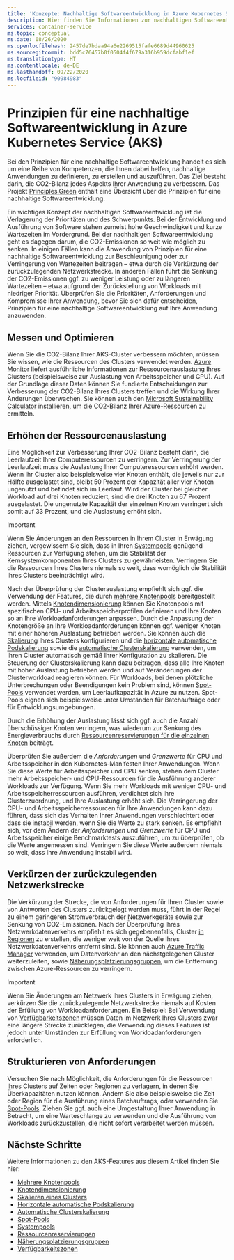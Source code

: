 ```yaml
---
title: 'Konzepte: Nachhaltige Softwareentwicklung in Azure Kubernetes Service (AKS)'
description: Hier finden Sie Informationen zur nachhaltigen Softwareentwicklung in Azure Kubernetes Service (AKS).
services: container-service
ms.topic: conceptual
ms.date: 08/26/2020
ms.openlocfilehash: 2457de7bdaa94a6e2269515fafe6689d44960625
ms.sourcegitcommit: bdd5c76457b0f0504f4f679a316b959dcfabf1ef
ms.translationtype: HT
ms.contentlocale: de-DE
ms.lasthandoff: 09/22/2020
ms.locfileid: "90984983"
---
```

# <a name="sustainable-software-engineering-principles-in-azure-kubernetes-service-aks"></a>Prinzipien für eine nachhaltige Softwareentwicklung in Azure Kubernetes Service (AKS)

Bei den Prinzipien für eine nachhaltige Softwareentwicklung handelt es sich um eine Reihe von Kompetenzen, die Ihnen dabei helfen, nachhaltige Anwendungen zu definieren, zu erstellen und auszuführen. Das Ziel besteht darin, die CO2-Bilanz jedes Aspekts Ihrer Anwendung zu verbessern. Das Projekt [Principles.Green][principles-green] enthält eine Übersicht über die Prinzipien für eine nachhaltige Softwareentwicklung.

Ein wichtiges Konzept der nachhaltigen Softwareentwicklung ist die Verlagerung der Prioritäten und des Schwerpunkts. Bei der Entwicklung und Ausführung von Software stehen zumeist hohe Geschwindigkeit und kurze Wartezeiten im Vordergrund. Bei der nachhaltigen Softwareentwicklung geht es dagegen darum, die CO2-Emissionen so weit wie möglich zu senken. In einigen Fällen kann die Anwendung von Prinzipien für eine nachhaltige Softwareentwicklung zur Beschleunigung oder zur Verringerung von Wartezeiten beitragen – etwa durch die Verkürzung der zurückzulegenden Netzwerkstrecke. In anderen Fällen führt die Senkung der CO2-Emissionen ggf. zu weniger Leistung oder zu längeren Wartezeiten – etwa aufgrund der Zurückstellung von Workloads mit niedriger Priorität. Überprüfen Sie die Prioritäten, Anforderungen und Kompromisse Ihrer Anwendung, bevor Sie sich dafür entscheiden, Prinzipien für eine nachhaltige Softwareentwicklung auf Ihre Anwendung anzuwenden.

## <a name="measure-and-optimize"></a>Messen und Optimieren

Wenn Sie die CO2-Bilanz Ihrer AKS-Cluster verbessern möchten, müssen Sie wissen, wie die Ressourcen des Clusters verwendet werden. [Azure Monitor][azure-monitor] liefert ausführliche Informationen zur Ressourcenauslastung Ihres Clusters (beispielsweise zur Auslastung von Arbeitsspeicher und CPU). Auf der Grundlage dieser Daten können Sie fundierte Entscheidungen zur Verbesserung der CO2-Bilanz Ihres Clusters treffen und die Wirkung Ihrer Änderungen überwachen. Sie können auch den [Microsoft Sustainability Calculator][sustainability-calculator] installieren, um die CO2-Bilanz Ihrer Azure-Ressourcen zu ermitteln.

## <a name="increase-resource-utilization"></a>Erhöhen der Ressourcenauslastung

Eine Möglichkeit zur Verbesserung Ihrer CO2-Bilanz besteht darin, die Leerlaufzeit Ihrer Computeressourcen zu verringern. Zur Verringerung der Leerlaufzeit muss die Auslastung Ihrer Computeressourcen erhöht werden. Wenn Ihr Cluster also beispielsweise vier Knoten enthält, die jeweils nur zur Hälfte ausgelastet sind, bleibt 50 Prozent der Kapazität aller vier Knoten ungenutzt und befindet sich im Leerlauf. Wird der Cluster bei gleicher Workload auf drei Knoten reduziert, sind die drei Knoten zu 67 Prozent ausgelastet. Die ungenutzte Kapazität der einzelnen Knoten verringert sich somit auf 33 Prozent, und die Auslastung erhöht sich.

> [!IMPORTANT]
> Wenn Sie Änderungen an den Ressourcen in Ihrem Cluster in Erwägung ziehen, vergewissern Sie sich, dass in Ihren [Systempools][system-pools] genügend Ressourcen zur Verfügung stehen, um die Stabilität der Kernsystemkomponenten Ihres Clusters zu gewährleisten. Verringern Sie die Ressourcen Ihres Clusters niemals so weit, dass womöglich die Stabilität Ihres Clusters beeinträchtigt wird.

Nach der Überprüfung der Clusterauslastung empfiehlt sich ggf. die Verwendung der Features, die durch [mehrere Knotenpools][multiple-node-pools] bereitgestellt werden. Mittels [Knotendimensionierung][node-sizing] können Sie Knotenpools mit spezifischen CPU- und Arbeitsspeicherprofilen definieren und Ihre Knoten so an Ihre Workloadanforderungen anpassen. Durch die Anpassung der Knotengröße an Ihre Workloadanforderungen können ggf. weniger Knoten mit einer höheren Auslastung betrieben werden. Sie können auch die [Skalierung][scale] Ihres Clusters konfigurieren und die [horizontale automatische Podskalierung][scale-horizontal] sowie die [automatische Clusterskalierung][scale-auto] verwenden, um Ihren Cluster automatisch gemäß Ihrer Konfiguration zu skalieren. Die Steuerung der Clusterskalierung kann dazu beitragen, dass alle Ihre Knoten mit hoher Auslastung betrieben werden und auf Veränderungen der Clusterworkload reagieren können. Für Workloads, bei denen plötzliche Unterbrechungen oder Beendigungen kein Problem sind, können [Spot-Pools][spot-pools] verwendet werden, um Leerlaufkapazität in Azure zu nutzen. Spot-Pools eignen sich beispielsweise unter Umständen für Batchaufträge oder für Entwicklungsumgebungen.

Durch die Erhöhung der Auslastung lässt sich ggf. auch die Anzahl überschüssiger Knoten verringern, was wiederum zur Senkung des Energieverbrauchs durch [Ressourcenreservierungen für die einzelnen Knoten][resource-reservations] beiträgt.

Überprüfen Sie außerdem die *Anforderungen* und *Grenzwerte* für CPU und Arbeitsspeicher in den Kubernetes-Manifesten Ihrer Anwendungen. Wenn Sie diese Werte für Arbeitsspeicher und CPU senken, stehen dem Cluster mehr Arbeitsspeicher- und CPU-Ressourcen für die Ausführung anderer Workloads zur Verfügung. Wenn Sie mehr Workloads mit weniger CPU- und Arbeitsspeicherressourcen ausführen, verdichtet sich Ihre Clusterzuordnung, und Ihre Auslastung erhöht sich. Die Verringerung der CPU- und Arbeitsspeicherressourcen für Ihre Anwendungen kann dazu führen, dass sich das Verhalten Ihrer Anwendungen verschlechtert oder dass sie instabil werden, wenn Sie die Werte zu stark senken. Es empfiehlt sich, vor dem Ändern der *Anforderungen* und *Grenzwerte* für CPU und Arbeitsspeicher einige Benchmarktests auszuführen, um zu überprüfen, ob die Werte angemessen sind. Verringern Sie diese Werte außerdem niemals so weit, dass Ihre Anwendung instabil wird.

## <a name="reduce-network-travel"></a>Verkürzen der zurückzulegenden Netzwerkstrecke

Die Verkürzung der Strecke, die von Anforderungen für Ihren Cluster sowie von Antworten des Clusters zurückgelegt werden muss, führt in der Regel zu einem geringeren Stromverbrauch der Netzwerkgeräte sowie zur Senkung von CO2-Emissionen. Nach der Überprüfung Ihres Netzwerkdatenverkehrs empfiehlt es sich gegebenenfalls, Cluster [in Regionen][regions] zu erstellen, die weniger weit von der Quelle Ihres Netzwerkdatenverkehrs entfernt sind. Sie können auch [Azure Traffic Manager][azure-traffic-manager] verwenden, um Datenverkehr an den nächstgelegenen Cluster weiterzuleiten, sowie [Näherungsplatzierungsgruppen][proiximity-placement-groups], um die Entfernung zwischen Azure-Ressourcen zu verringern.

> [!IMPORTANT]
> Wenn Sie Änderungen am Netzwerk Ihres Clusters in Erwägung ziehen, verkürzen Sie die zurückzulegende Netzwerkstrecke niemals auf Kosten der Erfüllung von Workloadanforderungen. Ein Beispiel: Bei Verwendung von [Verfügbarkeitszonen][availability-zones] müssen Daten im Netzwerk Ihres Clusters zwar eine längere Strecke zurücklegen, die Verwendung dieses Features ist jedoch unter Umständen zur Erfüllung von Workloadanforderungen erforderlich.

## <a name="demand-shaping"></a>Strukturieren von Anforderungen

Versuchen Sie nach Möglichkeit, die Anforderungen für die Ressourcen Ihres Clusters auf Zeiten oder Regionen zu verlagern, in denen Sie Überkapazitäten nutzen können. Ändern Sie also beispielsweise die Zeit oder Region für die Ausführung eines Batchauftrags, oder verwenden Sie [Spot-Pools][spot-pools]. Ziehen Sie ggf. auch eine Umgestaltung Ihrer Anwendung in Betracht, um eine Warteschlange zu verwenden und die Ausführung von Workloads zurückzustellen, die nicht sofort verarbeitet werden müssen.

## <a name="next-steps"></a>Nächste Schritte

Weitere Informationen zu den AKS-Features aus diesem Artikel finden Sie hier:

* [Mehrere Knotenpools][multiple-node-pools]
* [Knotendimensionierung][node-sizing]
* [Skalieren eines Clusters][scale]
* [Horizontale automatische Podskalierung][scale-horizontal]
* [Automatische Clusterskalierung ][scale-auto]
* [Spot-Pools][spot-pools]
* [Systempools][system-pools]
* [Ressourcenreservierungen][resource-reservations]
* [Näherungsplatzierungsgruppen][proiximity-placement-groups]
* [Verfügbarkeitszonen][availability-zones]

[availability-zones]: availability-zones.md
[azure-monitor]: ../azure-monitor/insights/container-insights-overview.md
[azure-traffic-manager]: ../traffic-manager/traffic-manager-overview.md
[proiximity-placement-groups]: reduce-latency-ppg.md
[regions]: faq.md#which-azure-regions-currently-provide-aks
[resource-reservations]: concepts-clusters-workloads.md#resource-reservations
[scale]: concepts-scale.md
[scale-auto]: concepts-scale.md#cluster-autoscaler
[scale-horizontal]: concepts-scale.md#horizontal-pod-autoscaler
[spot-pools]: spot-node-pool.md
[multiple-node-pools]: use-multiple-node-pools.md
[node-sizing]: use-multiple-node-pools.md#specify-a-vm-size-for-a-node-pool
[sustainability-calculator]: https://azure.microsoft.com/blog/microsoft-sustainability-calculator-helps-enterprises-analyze-the-carbon-emissions-of-their-it-infrastructure/
[system-pools]: use-system-pools.md
[principles-green]: https://principles.green/